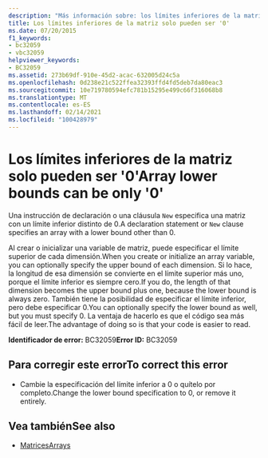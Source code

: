 ```yaml
---
description: "Más información sobre: los límites inferiores de la matriz solo pueden ser ' 0 '"
title: Los límites inferiores de la matriz solo pueden ser '0'
ms.date: 07/20/2015
f1_keywords:
- bc32059
- vbc32059
helpviewer_keywords:
- BC32059
ms.assetid: 273b69df-910e-45d2-acac-632005d24c5a
ms.openlocfilehash: 0d238e21c522ffea32393ffd4fd5deb7da80eac3
ms.sourcegitcommit: 10e719780594efc781b15295e499c66f316068b8
ms.translationtype: MT
ms.contentlocale: es-ES
ms.lasthandoff: 02/14/2021
ms.locfileid: "100428979"
---
```

# <a name="array-lower-bounds-can-be-only-0"></a><span data-ttu-id="1454b-103">Los límites inferiores de la matriz solo pueden ser '0'</span><span class="sxs-lookup"><span data-stu-id="1454b-103">Array lower bounds can be only '0'</span></span>

<span data-ttu-id="1454b-104">Una instrucción de declaración o una cláusula `New` especifica una matriz con un límite inferior distinto de 0.</span><span class="sxs-lookup"><span data-stu-id="1454b-104">A declaration statement or `New` clause specifies an array with a lower bound other than 0.</span></span>  
  
 <span data-ttu-id="1454b-105">Al crear o inicializar una variable de matriz, puede especificar el límite superior de cada dimensión.</span><span class="sxs-lookup"><span data-stu-id="1454b-105">When you create or initialize an array variable, you can optionally specify the upper bound of each dimension.</span></span> <span data-ttu-id="1454b-106">Si lo hace, la longitud de esa dimensión se convierte en el límite superior más uno, porque el límite inferior es siempre cero.</span><span class="sxs-lookup"><span data-stu-id="1454b-106">If you do, the length of that dimension becomes the upper bound plus one, because the lower bound is always zero.</span></span> <span data-ttu-id="1454b-107">También tiene la posibilidad de especificar el límite inferior, pero debe especificar 0.</span><span class="sxs-lookup"><span data-stu-id="1454b-107">You can optionally specify the lower bound as well, but you must specify 0.</span></span> <span data-ttu-id="1454b-108">La ventaja de hacerlo es que el código sea más fácil de leer.</span><span class="sxs-lookup"><span data-stu-id="1454b-108">The advantage of doing so is that your code is easier to read.</span></span>  
  
 <span data-ttu-id="1454b-109">**Identificador de error:** BC32059</span><span class="sxs-lookup"><span data-stu-id="1454b-109">**Error ID:** BC32059</span></span>  
  
## <a name="to-correct-this-error"></a><span data-ttu-id="1454b-110">Para corregir este error</span><span class="sxs-lookup"><span data-stu-id="1454b-110">To correct this error</span></span>  
  
- <span data-ttu-id="1454b-111">Cambie la especificación del límite inferior a 0 o quítelo por completo.</span><span class="sxs-lookup"><span data-stu-id="1454b-111">Change the lower bound specification to 0, or remove it entirely.</span></span>  
  
## <a name="see-also"></a><span data-ttu-id="1454b-112">Vea también</span><span class="sxs-lookup"><span data-stu-id="1454b-112">See also</span></span>

- [<span data-ttu-id="1454b-113">Matrices</span><span class="sxs-lookup"><span data-stu-id="1454b-113">Arrays</span></span>](../programming-guide/language-features/arrays/index.md)
